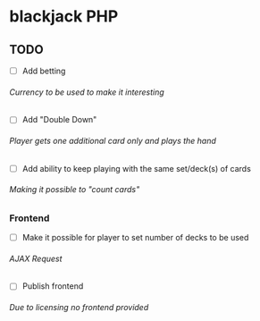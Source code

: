 # blackjack PHP

## TODO
- [ ] Add betting
###### Currency to be used to make it interesting
- [ ] Add "Double Down"
###### Player gets one additional card only and plays the hand
- [ ] Add ability to keep playing with the same set/deck(s) of cards
###### Making it possible to "count cards"
### Frontend
- [ ] Make it possible for player to set number of decks to be used
###### AJAX Request
- [ ] Publish frontend
###### Due to licensing no frontend provided
